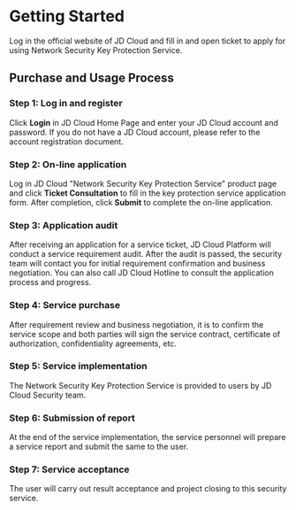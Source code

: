 # Getting Started
Log in the official website of JD Cloud and fill in and open ticket to apply for using Network Security Key Protection Service. 

## Purchase and Usage Process

### Step 1: Log in and register
Click **Login** in JD Cloud Home Page and enter your JD Cloud account and password. If you do not have a JD Cloud account, please refer to the account registration document.

### Step 2: On-line application
Log in JD Cloud "Network Security Key Protection Service" product page and click **Ticket Consultation** to fill in the key protection service application form. After completion, click **Submit** to complete the on-line application.

### Step 3: Application audit
After receiving an application for a service ticket, JD Cloud Platform will conduct a service requirement audit. After the audit is passed, the security team will contact you for initial requirement confirmation and business negotiation. You can also call JD Cloud Hotline to consult the application process and progress.

### Step 4: Service purchase
After requirement review and business negotiation, it is to confirm the service scope and both parties will sign the service contract, certificate of authorization, confidentiality agreements, etc.

### Step 5: Service implementation
The Network Security Key Protection Service is provided to users by JD Cloud Security team.

### Step 6: Submission of report
At the end of the service implementation, the service personnel will prepare a service report and submit the same to the user.

### Step 7: Service acceptance
The user will carry out result acceptance and project closing to this security service.
